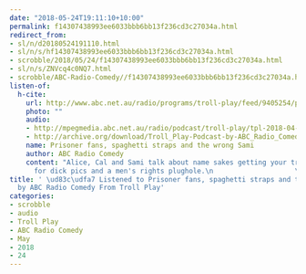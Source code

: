 ```yaml
---
date: "2018-05-24T19:11:10+10:00"
permalink: f14307438993ee6033bbb6bb13f236cd3c27034a.html
redirect_from:
- sl/n/d20180524191110.html
- sl/n/s/hf14307438993ee6033bbb6bb13f236cd3c27034a.html
- scrobble/2018/05/24/f14307438993ee6033bbb6bb13f236cd3c27034a.html
- sl/n/s/ZNVcq4c0NQ7.html
- scrobble/ABC-Radio-Comedy//f14307438993ee6033bbb6bb13f236cd3c27034a.html
listen-of:
  h-cite:
    url: http://www.abc.net.au/radio/programs/troll-play/feed/9405254/podcast.xml
    photo: ""
    audio:
    - http://mpegmedia.abc.net.au/radio/podcast/troll-play/tpl-2018-04-30-ep2.mp3
    - http://archive.org/download/Troll_Play-Podcast-by-ABC_Radio_Comedy/Prisoner_fans_spaghetti_straps_and_the_wrong_Sami.mp3
    name: Prisoner fans, spaghetti straps and the wrong Sami
    author: ABC Radio Comedy
    content: "Alice, Cal and Sami talk about name sakes getting your trolls, unasked
      for dick pics and a men's rights plughole.\n                    \n                "
title: ' \ud83c\udfa7 Listened to Prisoner fans, spaghetti straps and the wrong Sami
  by ABC Radio Comedy From Troll Play'
categories:
- scrobble
- audio
- Troll Play
- ABC Radio Comedy
- May
- 2018
- 24
---
```

